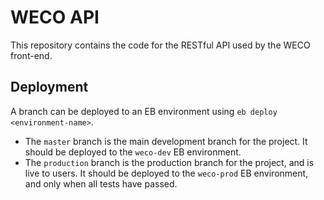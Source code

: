 # WECO API

This repository contains the code for the RESTful API used by the WECO front-end.

## Deployment
A branch can be deployed to an EB environment using `eb deploy <environment-name>`.

- The `master` branch is the main development branch for the project. It should be deployed to the `weco-dev` EB environment.
- The `production` branch is the production branch for the project, and is live to users. It should be deployed to the `weco-prod` EB environment, and only when all tests have passed.

